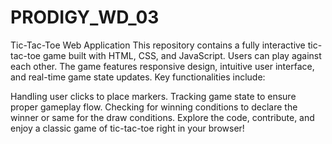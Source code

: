 # PRODIGY_WD_03
Tic-Tac-Toe Web Application
This repository contains a fully interactive tic-tac-toe game built with HTML, CSS, and JavaScript. Users can play against each other. 
The game features responsive design, intuitive user interface, and real-time game state updates. Key functionalities include:

Handling user clicks to place markers.
Tracking game state to ensure proper gameplay flow.
Checking for winning conditions to declare the winner or same for the draw conditions.
Explore the code, contribute, and enjoy a classic game of tic-tac-toe right in your browser!
